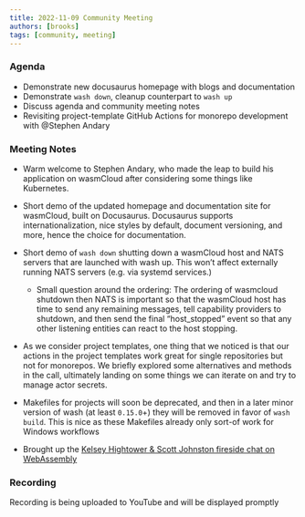 ```yaml
---
title: 2022-11-09 Community Meeting
authors: [brooks]
tags: [community, meeting]
---
```


<!-- Copy this template, rename to YYYY-MM-DD-community-meeting.md and fill in from there-->

### Agenda

- Demonstrate new docusaurus homepage with blogs and documentation
- Demonstrate `wash down`, cleanup counterpart to `wash up`
- Discuss agenda and community meeting notes
- Revisiting project-template GitHub Actions for monorepo development with @Stephen Andary

<!--truncate-->

### Meeting Notes

- Warm welcome to Stephen Andary, who made the leap to build his application on wasmCloud after considering some things like Kubernetes.

- Short demo of the updated homepage and documentation site for wasmCloud, built on Docusaurus. Docusaurus supports internationalization, nice styles by default, document versioning, and more, hence the choice for documentation.

- Short demo of `wash down` shutting down a wasmCloud host and NATS servers that are launched with wash up. This won’t affect externally running NATS servers (e.g. via systemd services.)

  - Small question around the ordering: The ordering of wasmcloud shutdown then NATS is important so that the wasmCloud host has time to send any remaining messages, tell capability providers to shutdown, and then send the final “host_stopped” event so that any other listening entities can react to the host stopping.

- As we consider project templates, one thing that we noticed is that our actions in the project templates work great for single repositories but not for monorepos. We briefly explored some alternatives and methods in the call, ultimately landing on some things we can iterate on and try to manage actor secrets.

- Makefiles for projects will soon be deprecated, and then in a later minor version of wash (at least `0.15.0`+) they will be removed in favor of `wash build`. This is nice as these Makefiles already only sort-of work for Windows workflows

- Brought up the [Kelsey Hightower & Scott Johnston fireside chat on WebAssembly](https://cosmonic.com/blog/webassembly-with-kelsey-hightower-and-docker-ceo-scott-johnston-kubecon-na-2022)

### Recording

Recording is being uploaded to YouTube and will be displayed promptly
